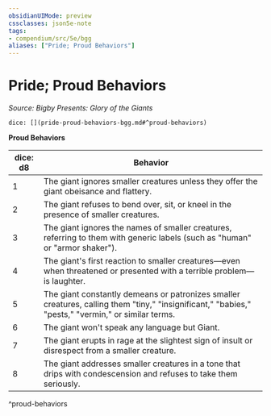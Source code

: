 ```yaml
---
obsidianUIMode: preview
cssclasses: json5e-note
tags:
- compendium/src/5e/bgg
aliases: ["Pride; Proud Behaviors"]
---
```

# Pride; Proud Behaviors
*Source: Bigby Presents: Glory of the Giants* 

`dice: [](pride-proud-behaviors-bgg.md#^proud-behaviors)`

**Proud Behaviors**

| dice: d8 | Behavior |
|----------|----------|
| 1 | The giant ignores smaller creatures unless they offer the giant obeisance and flattery. |
| 2 | The giant refuses to bend over, sit, or kneel in the presence of smaller creatures. |
| 3 | The giant ignores the names of smaller creatures, referring to them with generic labels (such as "human" or "armor shaker"). |
| 4 | The giant's first reaction to smaller creatures—even when threatened or presented with a terrible problem—is laughter. |
| 5 | The giant constantly demeans or patronizes smaller creatures, calling them "tiny," "insignificant," "babies," "pests," "vermin," or similar terms. |
| 6 | The giant won't speak any language but Giant. |
| 7 | The giant erupts in rage at the slightest sign of insult or disrespect from a smaller creature. |
| 8 | The giant addresses smaller creatures in a tone that drips with condescension and refuses to take them seriously. |
^proud-behaviors
